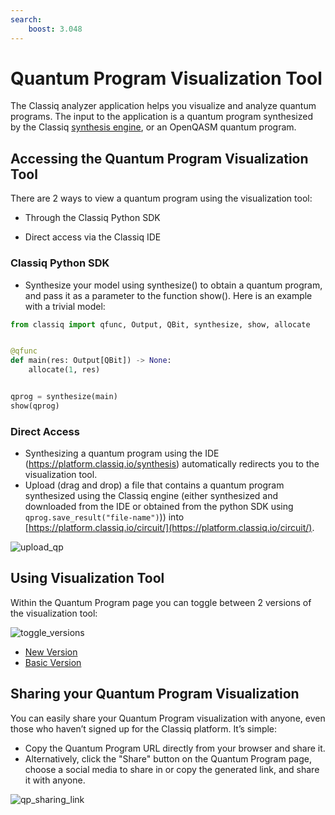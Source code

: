 ```yaml
---
search:
    boost: 3.048
---
```


# Quantum Program Visualization Tool

The Classiq analyzer application helps you visualize and analyze quantum programs.
The input to the application is a quantum program synthesized by the Classiq [synthesis engine](../../synthesis/getting-started.md), or an OpenQASM quantum program.

## Accessing the Quantum Program Visualization Tool

There are 2 ways to view a quantum program using the visualization tool:

-   Through the Classiq Python SDK

-   Direct access via the Classiq IDE

### Classiq Python SDK

-   Synthesize your model using synthesize() to obtain a quantum program, and pass it as a parameter to the function show(). Here is an example with a trivial model:

[comment]: DO_NOT_TEST

```python
from classiq import qfunc, Output, QBit, synthesize, show, allocate


@qfunc
def main(res: Output[QBit]) -> None:
    allocate(1, res)


qprog = synthesize(main)
show(qprog)
```

### Direct Access

-   Synthesizing a quantum program using the IDE (https://platform.classiq.io/synthesis) automatically redirects you to the visualization tool.
-   Upload (drag and drop) a file that contains a quantum program synthesized using the Classiq engine (either synthesized and downloaded from the IDE or obtained from the python SDK using `qprog.save_result("file-name")`)) into [https://platform.classiq.io/circuit/](https://platform.classiq.io/circuit/).

![upload_qp](../../resources/upload_qp.gif)

## Using Visualization Tool

Within the Quantum Program page you can toggle between 2 versions of the visualization tool:

![toggle_versions](../../resources/toggle_versions.gif)

-   [New Version](new-version.md)
-   [Basic Version](basic-version.md)

## Sharing your Quantum Program Visualization

You can easily share your Quantum Program visualization with anyone, even those who haven’t signed up for the Classiq platform. It’s simple:

-   Copy the Quantum Program URL directly from your browser and share it.
-   Alternatively, click the "Share" button on the Quantum Program page, choose a social media to share in or copy the generated link, and share it with anyone.

![qp_sharing_link](../../resources/qp_sharing_link.gif)
